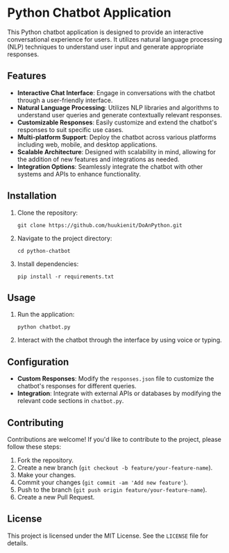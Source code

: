 # Python Chatbot Application

This Python chatbot application is designed to provide an interactive conversational experience for users. It utilizes natural language processing (NLP) techniques to understand user input and generate appropriate responses.

## Features

- **Interactive Chat Interface**: Engage in conversations with the chatbot through a user-friendly interface.
- **Natural Language Processing**: Utilizes NLP libraries and algorithms to understand user queries and generate contextually relevant responses.
- **Customizable Responses**: Easily customize and extend the chatbot's responses to suit specific use cases.
- **Multi-platform Support**: Deploy the chatbot across various platforms including web, mobile, and desktop applications.
- **Scalable Architecture**: Designed with scalability in mind, allowing for the addition of new features and integrations as needed.
- **Integration Options**: Seamlessly integrate the chatbot with other systems and APIs to enhance functionality.

## Installation

1. Clone the repository:
    ```shell
    git clone https://github.com/huukienit/DoAnPython.git
    ```

2. Navigate to the project directory:
    ```shell
    cd python-chatbot
    ```

3. Install dependencies:
    ```shel
    pip install -r requirements.txt
    ```

## Usage

1. Run the application:
    ```shell
    python chatbot.py
    ```
2. Interact with the chatbot through the interface by using voice or typing.

## Configuration

- **Custom Responses**: Modify the `responses.json` file to customize the chatbot's responses for different queries.
- **Integration**: Integrate with external APIs or databases by modifying the relevant code sections in `chatbot.py`.

## Contributing

Contributions are welcome! If you'd like to contribute to the project, please follow these steps:

1. Fork the repository.
2. Create a new branch (`git checkout -b feature/your-feature-name`).
3. Make your changes.
4. Commit your changes (`git commit -am 'Add new feature'`).
5. Push to the branch (`git push origin feature/your-feature-name`).
6. Create a new Pull Request.

## License

This project is licensed under the MIT License. See the `LICENSE` file for details.